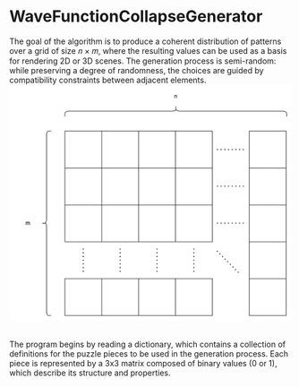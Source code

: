 # WaveFunctionCollapseGenerator
The goal of the algorithm is to produce a coherent distribution of patterns over a grid of size
𝑛 × 𝑚, where the resulting values can be used as a basis for rendering 2D or 3D scenes. The generation process is semi-random: while preserving a degree of randomness, the choices are guided by compatibility constraints between adjacent elements.
![img.png](img.png)

<br>
The program begins by reading a dictionary, which contains a collection of definitions for the puzzle pieces to be used in the generation process. Each piece is represented by a 3x3 matrix composed of binary values ​​(0 or 1), which describe its structure and properties.

